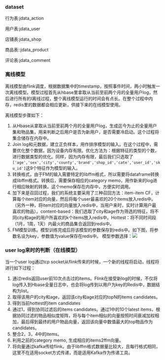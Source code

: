 ### dataset

行为表:jdata_action

用户表:jdata_user

店铺表:jdata_shop

商品表::jdata_product

评论表:jdata_comment


### 离线模型

离线模型由flink调度，根据数据集中的timestamp，按照事件时间，两小时触发一次离线模型。模型过程首先从hbase里拿取从当前至前两个月的全量用户log，然后进行所有的l离线过程，整个离线模型运行的时间会有点长。在整个过程中内存，redis里的数据都会相应更新，供接下来的在线模型使用。

离线模型步骤如下：

1. 从Hbase从拿取从当前至前两个月的全量用户log，生成迄今为止的全量用户集和物品集，用来判断之后用户是否为新用户，是否需要冷启动。这个过程将集合储存在内存中。
2. Join log和元数据，建立正负样本，用作排序模型的输入。在这个过程中，需要优化整个数据，因为设备内存有限。优化方法为：根据特征的类型的个数，进行数据类型的优化。同样，因为内存有限，最后我们只选取了`['age','sex','city','county','brand','shop_id','cate','user_id','sku_id']`这9个特征作为模型的输入。
3. 转换格式，由于FM的输入需要特定的libffm格式，所以需要将dataframe转换成libffm格式。转换后，需要保存相应的category memo，用作新来的log进行相应映射的转换。这个memo保存在内存中，方便实时调用。
4. 加下来是召回过程，我们的系统主要采用了三种召回方法：item-item CF，计算每个item对应的向量，然后将每个user最喜欢的20个items放入redis中。（另外一种，将item对应的向量放入redis中，当用户来时，实时计算用户最喜欢的物品）。content-based：我们选取了city和age作为筛选的特征，将不同city和age的用户所喜欢的k个items放入redis中。Hottest：将不同时间段（1月，1周，1天）内最火的商品集合返回到redis中。
5. FM模型训练。模型训练完成后将该模型的参数保存到redis中。如下图，将参数名设为key，参数值为value保存在redis中。
模型参数选择：![](http://ww1.sinaimg.cn/large/006tNc79gy1g5fuenvdv7j307d03qaa8.jpg)

### user log来时的判断（在线模型）

当一个user log通过tcp socket从flink传来的时候，一个新的线程将启动，线程将进行如下过程：

1. 通过redis返回user前10次点击过的items。Flink在接受新log的时候，不仅将log传入到Hbase全量日志中，也会将log传到以用户为key的Redis中，数据结构为list。
2. 取得该用户的city和age，返回该city和age对应的topN的items candidates。
3. 得到当前hottest的item candidates
4. 通过1，得到协同过滤后的items candidates。通过1中的10个latest items，根据协同过滤的物品相似度矩阵，将与每个item相似的向量按照时间衰减加权相加，最后得到最终的用户物品向量，返回该向量中数值最大的top物品作为candidates。
5. 整合2，3，4中的items。
6. 利用之前的category memo, 生成相应的items2ffm向量。
7. 将向量通过kafka传给flink。由于libffm格式数据量比较大，且每行格式相同，这里不在适用socket方式传递，而是适用Kafka作为传递工具。




